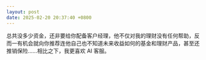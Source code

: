 ```yaml
---
layout: post
date: 2025-02-20 20:37:40 +0800
---
```


总共没多少资金，还非要给你配备客户经理，他不仅对我的理财没有任何帮助，反而一有机会就向你推荐连他自己也不知道未来收益如何的基金和理财产品，甚至还推销保险……相比之下，我更喜欢 AI 客服。
